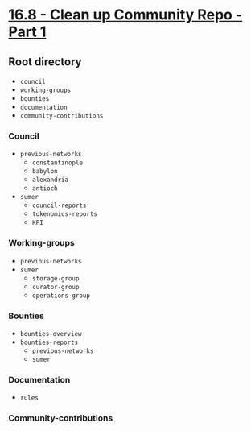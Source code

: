 # [16.8 - Clean up Community Repo - Part 1](https://blog.joystream.org/sumer-kpis/#16.8)

## Root directory

- `council`
- `working-groups`
- `bounties`
- `documentation`
- `community-contributions`

### Council

- `previous-networks`
   - `constantinople`
   - `babylon`
   - `alexandria`
   - `antioch`
- `sumer`
   - `council-reports`
   - `tokenomics-reports`
   - `KPI`

### Working-groups

- `previous-networks`
- `sumer`
   - `storage-group`
   - `curator-group`
   - `operations-group`

### Bounties

- `bounties-overview`
- `bounties-reports`
   - `previous-networks`
   - `sumer`

### Documentation

- `rules`

### Community-contributions
